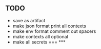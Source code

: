 
## TODO
- save as artifact
- make json format print all contexts
- make env format comment out spacers
- make contexts all optional
- make all secrets === ***
